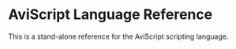 AviScript Language Reference
=======================

This is a stand-alone reference for the AviScript scripting language.
